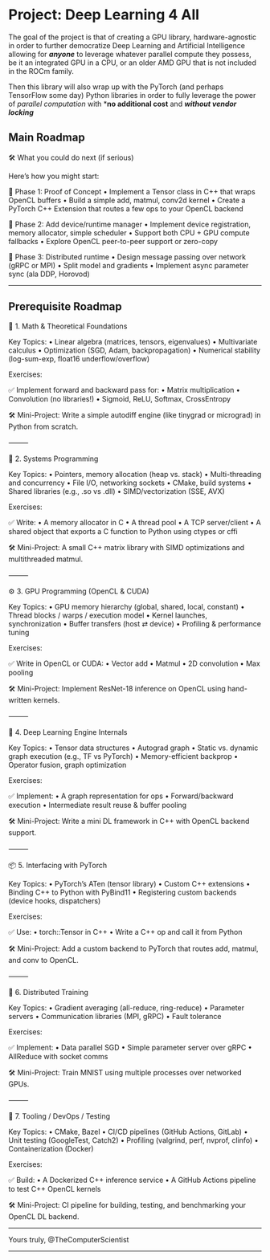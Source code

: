 # Project: Deep Learning 4 All

The goal of the project is that of creating a GPU library, hardware-agnostic in order to further democratize Deep Learning and Artificial Intelligence allowing for ***anyone*** to leverage whatever parallel compute
they possess, be it an integrated GPU in a CPU, or an older AMD GPU that is not included in the ROCm family.

Then this library will also wrap up with the PyTorch (and perhaps TensorFlow some day) Python libraries in order to fully leverage the power of *parallel computation* with ***no additional cost** and ***without vendor locking***

## Main Roadmap 

🛠️ What you could do next (if serious)

Here’s how you might start:

🔹 Phase 1: Proof of Concept
	•	Implement a Tensor class in C++ that wraps OpenCL buffers
	•	Build a simple add, matmul, conv2d kernel
	•	Create a PyTorch C++ Extension that routes a few ops to your OpenCL backend

🔹 Phase 2: Add device/runtime manager
	•	Implement device registration, memory allocator, simple scheduler
	•	Support both CPU + GPU compute fallbacks
	•	Explore OpenCL peer-to-peer support or zero-copy

🔹 Phase 3: Distributed runtime
	•	Design message passing over network (gRPC or MPI)
	•	Split model and gradients
	•	Implement async parameter sync (ala DDP, Horovod)

---

## Prerequisite Roadmap

🧠 1. Math & Theoretical Foundations

Key Topics:
	•	Linear algebra (matrices, tensors, eigenvalues)
	•	Multivariate calculus
	•	Optimization (SGD, Adam, backpropagation)
	•	Numerical stability (log-sum-exp, float16 underflow/overflow)

Exercises:

✅ Implement forward and backward pass for:
	•	Matrix multiplication
	•	Convolution (no libraries!)
	•	Sigmoid, ReLU, Softmax, CrossEntropy

🛠 Mini-Project:
Write a simple autodiff engine (like tinygrad or micrograd) in Python from scratch.

⸻

🔧 2. Systems Programming

Key Topics:
	•	Pointers, memory allocation (heap vs. stack)
	•	Multi-threading and concurrency
	•	File I/O, networking sockets
	•	CMake, build systems
	•	Shared libraries (e.g., .so vs .dll)
	•	SIMD/vectorization (SSE, AVX)

Exercises:

✅ Write:
	•	A memory allocator in C
	•	A thread pool
	•	A TCP server/client
	•	A shared object that exports a C function to Python using ctypes or cffi

🛠 Mini-Project:
A small C++ matrix library with SIMD optimizations and multithreaded matmul.

⸻

⚙️ 3. GPU Programming (OpenCL & CUDA)

Key Topics:
	•	GPU memory hierarchy (global, shared, local, constant)
	•	Thread blocks / warps / execution model
	•	Kernel launches, synchronization
	•	Buffer transfers (host ⇄ device)
	•	Profiling & performance tuning

Exercises:

✅ Write in OpenCL or CUDA:
	•	Vector add
	•	Matmul
	•	2D convolution
	•	Max pooling

🛠 Mini-Project:
Implement ResNet-18 inference on OpenCL using hand-written kernels.

⸻

🧱 4. Deep Learning Engine Internals

Key Topics:
	•	Tensor data structures
	•	Autograd graph
	•	Static vs. dynamic graph execution (e.g., TF vs PyTorch)
	•	Memory-efficient backprop
	•	Operator fusion, graph optimization

Exercises:

✅ Implement:
	•	A graph representation for ops
	•	Forward/backward execution
	•	Intermediate result reuse & buffer pooling

🛠 Mini-Project:
Write a mini DL framework in C++ with OpenCL backend support.

⸻

📦 5. Interfacing with PyTorch

Key Topics:
	•	PyTorch’s ATen (tensor library)
	•	Custom C++ extensions
	•	Binding C++ to Python with PyBind11
	•	Registering custom backends (device hooks, dispatchers)

Exercises:

✅ Use:
	•	torch::Tensor in C++
	•	Write a C++ op and call it from Python

🛠 Mini-Project:
Add a custom backend to PyTorch that routes add, matmul, and conv to OpenCL.

⸻

📡 6. Distributed Training

Key Topics:
	•	Gradient averaging (all-reduce, ring-reduce)
	•	Parameter servers
	•	Communication libraries (MPI, gRPC)
	•	Fault tolerance

Exercises:

✅ Implement:
	•	Data parallel SGD
	•	Simple parameter server over gRPC
	•	AllReduce with socket comms

🛠 Mini-Project:
Train MNIST using multiple processes over networked GPUs.

⸻

🧰 7. Tooling / DevOps / Testing

Key Topics:
	•	CMake, Bazel
	•	CI/CD pipelines (GitHub Actions, GitLab)
	•	Unit testing (GoogleTest, Catch2)
	•	Profiling (valgrind, perf, nvprof, clinfo)
	•	Containerization (Docker)

Exercises:

✅ Build:
	•	A Dockerized C++ inference service
	•	A GitHub Actions pipeline to test C++ OpenCL kernels

🛠 Mini-Project:
CI pipeline for building, testing, and benchmarking your OpenCL DL backend.

---

Yours truly, @TheComputerScientist

---

